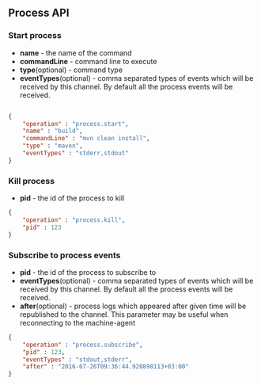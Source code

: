 
Process API
---

### Start process

- __name__ - the name of the command
- __commandLine__ - command line to execute
- __type__(optional) - command type
- __eventTypes__(optional) - comma separated types of events which will be
 received by this channel. By default all the process events will be received.

```json

{
    "operation" : "process.start",
    "name" : "build",
    "commandLine" : "mvn clean install",
    "type" : "maven",
    "eventTypes" : "stderr,stdout"
}
```

### Kill process

- __pid__ - the id of the process to kill

```json
{
    "operation" : "process.kill",
    "pid" : 123
}
```

### Subscribe to process events

- __pid__ - the id of the process to subscribe to
- __eventTypes__(optional) - comma separated types of events which will be
received by this channel. By default all the process events will be received.
- __after__(optional) - process logs which appeared after given time will
be republished to the channel. This parameter may be useful when reconnecting to the machine-agent

```json
{
    "operation" : "process.subscribe",
    "pid" : 123,
    "eventTypes" : "stdout,stderr",
    "after" : "2016-07-26T09:36:44.920890113+03:00"
}
```
